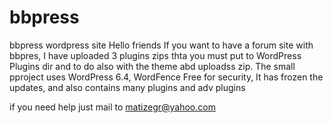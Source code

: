 # bbpress
bbpress wordpress site
Hello friends
If you want to have a forum site with bbpres, I have uploaded 3 plugins zips thta you must put to WordPress  Plugins dir and to do also with the theme abd uploadss zip.
The small pproject uses WordPress 6.4, WordFence Free for security, It has frozen the updates, and also contains many plugins and adv plugins

if you need help just mail  to matizegr@yahoo.com
